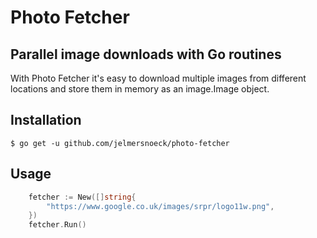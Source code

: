 # Photo Fetcher
## Parallel image downloads with Go routines
With Photo Fetcher it's easy to download multiple images from different
locations and store them in memory as an image.Image object.

## Installation

```
$ go get -u github.com/jelmersnoeck/photo-fetcher
```

## Usage

```go
    fetcher := New([]string{
        "https://www.google.co.uk/images/srpr/logo11w.png",
    })
    fetcher.Run()
```
